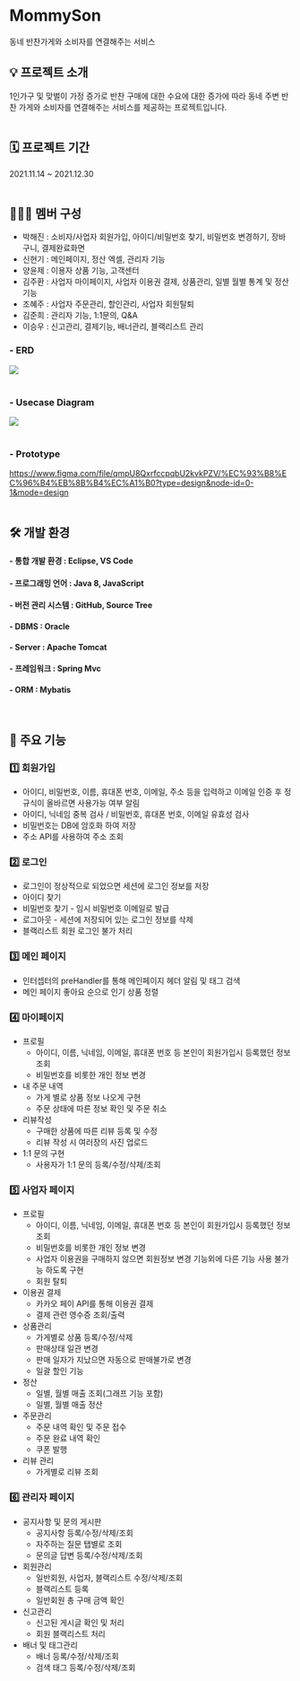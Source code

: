 # MommySon
동네 반찬가게와 소비자를 연결해주는 서비스 
<br>

## 💡 프로젝트 소개
1인가구 및 맞벌이 가정 증가로 반찬 구매에 대한 수요에 대한 증가에 따라 동네 주변 반찬 가게와 소비자를 연결해주는 서비스를 제공하는 프로젝트입니다.
<br>
<br>

## 🗓 프로젝트 기간
2021.11.14 ~ 2021.12.30
<br>
<br>

## 👨‍👦‍👦 멤버 구성
- 박해진 : 소비자/사업자 회원가입, 아이디/비밀번호 찾기, 비밀번호 변경하기, 장바구니, 결제완료화면
- 신현기 : 메인페이지, 정산 엑셀, 관리자 기능
- 양윤제 : 이용자 상품 기능, 고객센터
- 김주환 : 사업자 마이페이지, 사업자 이용권 결제, 상품관리, 일별 월별 통계 및 정산 기능
- 조혜주 : 사업자 주문관리, 할인관리, 사업자 회원탈퇴
- 김준희 : 관리자 기능, 1:1문의, Q&A
- 이승우 : 신고관리, 결제기능, 배너관리, 블랙리스트 관리


### - ERD
![](https://github.com/juhwan-Ki/Mommyson/blob/master/erd.png)
<br>
<br>

### - Usecase Diagram
![](https://github.com/juhwan-Ki/Mommyson/blob/master/usecase.png)
<br>
<br>

### - Prototype
https://www.figma.com/file/qmpU8QxrfccpqbU2kvkPZV/%EC%93%B8%EC%96%B4%EB%8B%B4%EC%A1%B0?type=design&node-id=0-1&mode=design
<br>
<br>

## 🛠 개발 환경
#### - 통합 개발 환경 : Eclipse, VS Code
#### - 프로그래밍 언어 : Java 8, JavaScript
#### - 버전 관리 시스템 : GitHub, Source Tree
#### - DBMS : Oracle
#### - Server : Apache Tomcat
#### - 프레임워크 : Spring Mvc
#### - ORM : Mybatis
<br>

## 📝 주요 기능
### 1️⃣ 회원가입
- 아이디, 비밀번호, 이름, 휴대폰 번호, 이메일, 주소 등을 입력하고 이메일 인증 후 정규식이 올바르면 사용가능 여부 알림
- 아이디, 닉네임 중복 검사 / 비밀번호, 휴대폰 번호, 이메일 유효성 검사
- 비밀번호는 DB에 암호화 하여 저장
- 주소 API를 사용하여 주소 조회
  
### 2️⃣ 로그인
- 로그인이 정상적으로 되었으면 세션에 로그인 정보를 저장
- 아이디 찾기
- 비밀번호 찾기 - 임시 비밀번호 이메일로 발급
- 로그아웃 - 세션에 저장되어 있는 로그인 정보를 삭제
- 블랙리스트 회원 로그인 불가 처리

### 3️⃣ 메인 페이지
- 인터셉터의 preHandler를 통해 메인페이지 헤더 알림 및 태그 검색 
- 메인 페이지 좋아요 순으로 인기 상품 정렬

### 4️⃣ 마이페이지
- 프로필
   - 아이디, 이름, 닉네임, 이메일, 휴대폰 번호 등 본인이 회원가입시 등록했던 정보 조회
   - 비밀번호를 비롯한 개인 정보 변경
- 내 주문 내역
   - 가게 별로 상품 정보 나오게 구현
   - 주문 상태에 따른 정보 확인 및 주문 취소 
- 리뷰작성
   - 구매한 상품에 따른 리뷰 등록 및 수정 
   - 리뷰 작성 시 여러장의 사진 업로드 
- 1:1 문의 구현
   - 사용자가 1:1 문의 등록/수정/삭제/조회 

### 5️⃣ 사업자 페이지
- 프로필
   - 아이디, 이름, 닉네임, 이메일, 휴대폰 번호 등 본인이 회원가입시 등록했던 정보 조회
   - 비밀번호를 비롯한 개인 정보 변경
   - 사업자 이용권을 구매하지 않으면 회원정보 변경 기능외에 다른 기능 사용 불가능 하도록 구현
   - 회원 탈퇴
- 이용권 결제
   - 카카오 페이 API를 통해 이용권 결제 
   - 결제 관련 영수증 조회/출력 
- 상품관리
   - 가게별로 상품 등록/수정/삭제 
   - 판매상태 일관 변경 
   - 판매 일자가 지났으면 자동으로 판매불가로 변경
   - 일괄 할인 기능
- 정산
   - 일별, 월별 매출 조회(그래프 기능 포함)
   - 일별, 월별 매출 정산
- 주문관리
   - 주문 내역 확인 및 주문 접수
   - 주문 완료 내역 확인
   - 쿠폰 발행
- 리뷰 관리
   - 가게별로 리뷰 조회

### 6️⃣ 관리자 페이지
- 공지사항 및 문의 게시판
   - 공지사항 등록/수정/삭제/조회
   - 자주하는 질문 탭별로 조회
   - 문의글 답변 등록/수정/삭제/조회
- 회원관리
   - 일반회원, 사업자, 블랙리스트 수정/삭제/조회
   - 블랙리스트 등록
   - 일반회원 총 구매 금액 확인
- 신고관리
   - 신고된 게시글 확인 및 처리
   - 회원 블랙리스트 처리
- 배너 및 태그관리
   - 배너 등록/수정/삭제/조회
   - 검색 태그 등록/수정/삭제/조회



